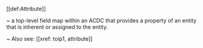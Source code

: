 [[def:Attribute]]

~ a top-level field map within an ACDC that provides a property of an entity that is inherent or assigned to the entity.

~ Also see: [[xref: toip1, attribute]]
